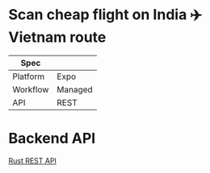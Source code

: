 # Scan cheap flight on India ✈️ Vietnam route

| Spec                                     |           |
|----------------------------------------- |-----------|
| Platform               | Expo      |
| Workflow              | Managed    |
| API              | REST    |

# Backend API

[Rust REST API](https://github.com/harsh-vardhhan/flight-price-api)
